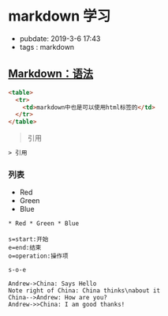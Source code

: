 # markdown 学习

- pubdate: 2019-3-6 17:43
- tags : markdown

## [Markdown：语法](https://daringfireball.net/projects/markdown/syntax#philosophy)

```html
<table>
  <tr>
    <td>markdown中也是可以使用html标签的</td>
  </tr>
</table>
```

> 引用

```html
> 引用
```

### 列表

- Red
- Green
- Blue

```html
* Red * Green * Blue
```

```flow
s=start:开始
e=end:结束
o=operation:操作项

s-o-e
```

```sequence
Andrew->China: Says Hello
Note right of China: China thinks\nabout it
China-->Andrew: How are you?
Andrew->>China: I am good thanks!
```
